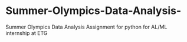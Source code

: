 # Summer-Olympics-Data-Analysis-
Summer Olympics Data Analysis Assignment for python for AL/ML internship at ETG
